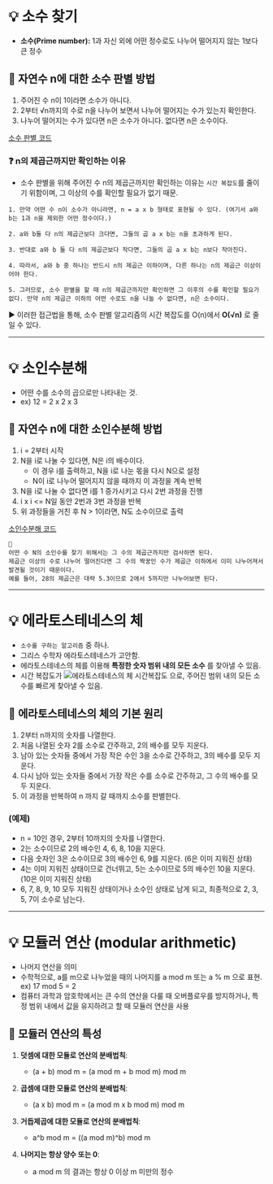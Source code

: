# 💡 소수 찾기
- __소수(Prime number):__ 1과 자신 외에 어떤 정수로도 나누어 떨어지지 않는 1보다 큰 정수
## 📌 자연수 n에 대한 소수 판별 방법
1. 주어진 수 n이 1이라면 소수가 아니다.
2. 2부터 √n까지의 수로 n을 나누어 보면서 나누어 떨어지는 수가 있는지 확인한다.
3. 나누어 떨어지는 수가 있다면 n은 소수가 아니다. 없다면 n은 소수이다.

[소수 판별 코드](BOJ_1978_소수%20찾기.java)

### ❓ n의 제곱근까지만 확인하는 이유
- 소수 판별을 위해 주어진 수 n의 제곱근까지만 확인하는 이유는 ```시간 복잡도```를 줄이기 위함이며, 그 이상의 수를 확인할 필요가 없기 때문.
```
1. 만약 어떤 수 n이 소수가 아니라면, n = a x b 형태로 표현될 수 있다. (여기서 a와 b는 1과 n을 제외한 어떤 정수이다.)

2. a와 b둘 다 n의 제곱근보다 크다면, 그들의 곱 a x b는 n을 초과하게 된다. 

3. 반대로 a와 b 둘 다 n의 제곱근보다 작다면, 그들의 곱 a x b는 n보다 작아진다.

4. 따라서, a와 b 중 하나는 반드시 n의 제곱근 이하이며, 다른 하나는 n의 제곱근 이상이어야 한다.

5. 그러므로, 소수 판별을 할 때 n의 제곱근까지만 확인하면 그 이후의 수를 확인할 필요가 없다. 만약 n의 제곱근 이하의 어떤 수로도 n을 나눌 수 없다면, n은 소수이다.
```
▶️ 이러한 접근법을 통해, 소수 판별 알고리즘의 시간 복잡도를 O(n)에서 __O(√n)__ 로 줄일 수 있다.

---

# 💡 소인수분해
- 어떤 수를 소수의 곱으로만 나타내는 것.
- ex) 12 = 2 x 2 x 3

## 📌 자연수 n에 대한 소인수분해 방법
1. i = 2부터 시작
2. N을 i로 나눌 수 있다면, N은 i의 배수이다. 
   - 이 경우 i를 출력하고, N을 i로 나눈 몫을 다시 N으로 설정
   - N이 i로 나누어 떨어지지 않을 때까지 이 과정을 계속 반복
3. N을 i로 나눌 수 없다면 i를 1 증가시키고 다시 2번 과정을 진행
4. i x i <= N일 동안 2번과 3번 과정을 반복 
5. 위 과정들을 거친 후 N > 1이라면, N도 소수이므로 출력

[소인수분해 코드](BOJ_11653_소인수분해.java)

```
📍 
어떤 수 N의 소인수를 찾기 위해서는 그 수의 제곱근까지만 검사하면 된다.
제곱근 이상의 수로 나누어 떨어진다면 그 수의 짝꿍인 수가 제곱근 이하에서 이미 나누어져서 발견될 것이기 때문이다.
예를 들어, 28의 제곱근은 대략 5.3이므로 2에서 5까지만 나누어보면 된다.
```
---
# 💡 에라토스테네스의 체
- ```소수를 구하는 알고리즘``` 중 하나.
- 그리스 수학자 에라토스테네스가 고안함.
- 에라토스테네스의 체를 이용해 __특정한 숫자 범위 내의 모든 소수__ 를 찾아낼 수 있음.
- 시간 복잡도가 ![에라토스테네스의 체 시간복잡도](https://latex.codecogs.com/png.latex?O(n%20\log%20\log%20n))
으로, 주어진 범위 내의 모든 소수를 빠르게 찾아낼 수 있음.

## 📌 에라토스테네스의 체의 기본 원리

1. 2부터 n까지의 숫자를 나열한다.
2. 처음 나열된 숫자 2를 소수로 간주하고, 2의 배수를 모두 지운다.
3. 남아 있는 숫자들 중에서 가장 작은 수인 3을 소수로 간주하고, 3의 배수를 모두 지운다.
4. 다시 남아 있는 숫자들 중에서 가장 작은 수를 소수로 간주하고, 그 수의 배수를 모두 지운다. 
5. 이 과정을 반복하여 n 까지 갈 때까지 소수를 판별한다.

### (예제)
- n = 10인 경우, 2부터 10까지의 숫자를 나열한다.
- 2는 소수이므로 2의 배수인 4, 6, 8, 10을 지운다.
- 다음 숫자인 3은 소수이므로 3의 배수인 6, 9를 지운다. (6은 이미 지워진 상태)
- 4는 이미 지워진 상태이므로 건너뛰고, 5는 소수이므로 5의 배수인 10을 지운다. (10은 이미 지워진 상태)
- 6, 7, 8, 9, 10 모두 지워진 상태이거나 소수인 상태로 남게 되고, 최종적으로 2, 3, 5, 7이 소수로 남는다.
---
# 💡 모듈러 연산 (modular arithmetic)
- 나머지 연산을 의미
- 수학적으로, a를 m으로 나누었을 때의 나머지를 a mod m 또는 a % m 으로 표현. ex) 17 mod 5 = 2
- 컴퓨터 과학과 암호학에서는 큰 수의 연산을 다룰 때 오버플로우를 방지하거나, 특정 범위 내에서 값을 유지하려고 할 때 모듈러 연산을 사용

## 📌 모듈러 연산의 특성

1. **덧셈에 대한 모듈로 연산의 분배법칙**:
   - (a + b) mod m = (a mod m + b mod m) mod m

2. **곱셈에 대한 모듈로 연산의 분배법칙**: 
   - (a x b) mod m = (a mod m x b mod m) mod m
     
3. **거듭제곱에 대한 모듈로 연산의 분배법칙**:
   - a^b mod m = ((a mod m)^b) mod m

4. **나머지는 항상 양수 또는 0**:
   - a mod m 의 결과는 항상 0 이상 m 미만의 정수
